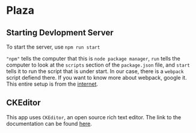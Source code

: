 # Plaza
## Starting Devlopment Server
To start the server, use `npm run start`  

`"npm"` tells the computer that this is `node package manager`, `run` tells the computer to look at the `scripts` section of the `package.json` file, and `start` tells it to run the script that is under start. In our case, there is a `webpack` script defiend there. If you want to know more about webpack, google it. This entire setup is from the [internet](https://dev.to/riddhiagrawal001/create-react-app-without-create-react-app-2lgd).

## CKEditor
This app uses `CKEditor`, an open source rich text editor. The link to the documentation can be found [here](https://ckeditor.com/docs/ckeditor5/latest/builds/guides/integration/frameworks/react.html).
